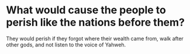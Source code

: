 # What would cause the people to perish like the nations before them?

They would perish if they forgot where their wealth came from, walk after other gods, and not listen to the voice of Yahweh.
